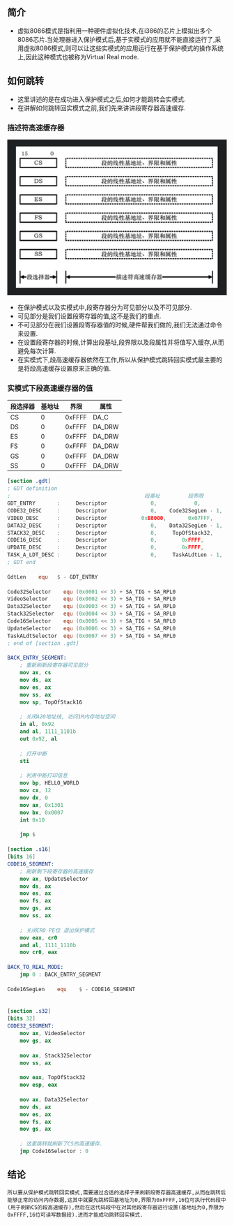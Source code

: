 ## 简介

* 虚拟8086模式是指利用一种硬件虚拟化技术,在i386的芯片上模拟出多个8086芯片.当处理器进入保护模式后,基于实模式的应用就不能直接运行了,采用虚拟8086模式,则可以让这些实模式的应用运行在基于保护模式的操作系统上,因此这种模式也被称为Virtual Real mode.

## 如何跳转

* 这里讲述的是在成功进入保护模式之后,如何才能跳转会实模式.
* 在讲解如何跳转回实模式之前,我们先来讲讲段寄存器高速缓存.

### 描述符高速缓存器

![image](./images/段寄存器.png)

- 在保护模式以及实模式中,段寄存器分为可见部分以及不可见部分.
- 可见部分是我们设置段寄存器的值,这不是我们的重点.
- 不可见部分在我们设置段寄存器值的时候,硬件帮我们做的,我们无法通过命令来设置.
- 在设置段寄存器的时候,计算出段基址,段界限以及段属性并将值写入缓存,从而避免每次计算.
- 在实模式下,段高速缓存器依然在工作,所以从保护模式跳转回实模式最主要的是将段高速缓存设置原来正确的值.

### 实模式下段高速缓存器的值

| 段选择器 | 基地址 | 界限   | 属性   |
| -------- | ------ | ------ | ------ |
| CS       | 0      | 0xFFFF | DA_C   |
| DS       | 0      | 0xFFFF | DA_DRW |
| ES       | 0      | 0xFFFF | DA_DRW |
| FS       | 0      | 0xFFFF | DA_DRW |
| GS       | 0      | 0xFFFF | DA_DRW |
| SS       | 0      | 0xFFFF | DA_DRW |

```nasm
[section .gdt]
; GDT definition
;                                           段基址         段界限             段属性
GDT_ENTRY       :     Descriptor              0,            0,                0
CODE32_DESC     :     Descriptor              0,    Code32SegLen - 1,    DA_C + DA_32
VIDEO_DESC      :     Descriptor           0xB8000,       0x07FFF,       DA_DRWA + DA_32
DATA32_DESC     :     Descriptor              0,    Data32SegLen - 1,    DA_DR + DA_32
STACK32_DESC    :     Descriptor              0,     TopOfStack32,       DA_DRW + DA_32
CODE16_DESC     :     Descriptor              0,        0xFFFF,          DA_C 
UPDATE_DESC     :     Descriptor              0,        0xFFFF,          DA_DRW
TASK_A_LDT_DESC :     Descriptor              0,     TaskALdtLen - 1,    DA_LDT
; GDT end

GdtLen    equ   $ - GDT_ENTRY

Code32Selector    equ (0x0001 << 3) + SA_TIG + SA_RPL0
VideoSelector     equ (0x0002 << 3) + SA_TIG + SA_RPL0
Data32Selector    equ (0x0003 << 3) + SA_TIG + SA_RPL0
Stack32Selector   equ (0x0004 << 3) + SA_TIG + SA_RPL0
Code16Selector    equ (0x0005 << 3) + SA_TIG + SA_RPL0
UpdateSelector    equ (0x0006 << 3) + SA_TIG + SA_RPL0
TaskALdtSelector  equ (0x0007 << 3) + SA_TIG + SA_RPL0
; end of [section .gdt]

BACK_ENTRY_SEGMENT:
    ; 重新刷新段寄存器可见部分
    mov ax, cs
    mov ds, ax
    mov es, ax
    mov ss, ax
    mov sp, TopOfStack16
  
    ; 关闭A20地址线, 访问1M内存地址空间
    in al, 0x92
    and al, 1111_1101b
    out 0x92, al
  
    ; 打开中断
    sti
  
    ; 利用中断打印信息
    mov bp, HELLO_WORLD
    mov cx, 12
    mov dx, 0
    mov ax, 0x1301
    mov bx, 0x0007
    int 0x10
  
    jmp $

[section .s16]
[bits 16]
CODE16_SEGMENT:
    ; 刷新剩下段寄存器的高速缓存
    mov ax, UpdateSelector
    mov ds, ax
    mov es, ax
    mov fs, ax
    mov gs, ax
    mov ss, ax
  
    ; 关闭CR0 PE位 退出保护模式
    mov eax, cr0
    and al, 1111_1110b
    mov cr0, eax

BACK_TO_REAL_MODE:  
    jmp 0 : BACK_ENTRY_SEGMENT
  
Code16SegLen    equ    $ - CODE16_SEGMENT

  
[section .s32]
[bits 32]
CODE32_SEGMENT:
    mov ax, VideoSelector
    mov gs, ax
  
    mov ax, Stack32Selector
    mov ss, ax
  
    mov eax, TopOfStack32
    mov esp, eax
  
    mov ax, Data32Selector
    mov ds, ax
    mov es, ax
    mov fs, ax
    mov gs, ax
  
    ; 这里跳转就刷新了CS的高速缓存.
    jmp Code16Selector : 0
```

## 结论

    所以要从保护模式跳转回实模式,需要通过合适的选择子来刷新段寄存器高速缓存,从而在跳转后能够正常的访问内存数据,这其中就要先跳转回基地址为0,界限为0xFFFF,16位可执行代码段中(用于刷新CS的段高速缓存),然后在这代码段中在对其他段寄存器进行设置(基地址为0,界限为0xFFFF,16位可读写数据段).进而才能成功跳转回实模式.
